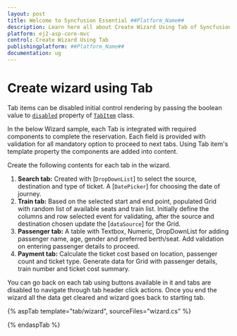 ```yaml
---
layout: post
title: Welcome to Syncfusion Essential ##Platform_Name##
description: Learn here all about Create Wizard Using Tab of Syncfusion Essential ##Platform_Name## widgets based on HTML5 and jQuery.
platform: ej2-asp-core-mvc
control: Create Wizard Using Tab
publishingplatform: ##Platform_Name##
documentation: ug
---
```



# Create wizard using Tab

Tab items can be disabled initial control rendering by passing the boolean value to [`disabled`](https://help.syncfusion.com/cr/cref_files/aspnetcore-js2/aspnetcore/Syncfusion.EJ2~Syncfusion.EJ2.Navigations.TabTabItem~Disabled.html) property of [`TabItem`](https://help.syncfusion.com/cr/cref_files/aspnetcore-js2/aspnetcore/Syncfusion.EJ2~Syncfusion.EJ2.Navigations.TabTabItem.html) class.

In the below Wizard sample, each Tab is integrated with required components to complete the reservation. Each field is provided with validation
 for all mandatory option to proceed to next tabs. Using Tab item's template property the components are added into
 content.

Create the following contents for each tab in the wizard.
1. **Search tab:**
   Created with [`DropDownList`] to select the source, destination and type of ticket. A [`DatePicker`] for choosing the date of journey.
2. **Train tab:**
   Based on the selected start and end point, populated Grid with random list of available seats and train list. Initially define the columns
    and row selected event for validating, after the source and destination chosen update the [`dataSource`] for the Grid.
3. **Passenger tab:**
   A table with Textbox, Numeric, DropDownList for adding passenger name, age, gender and preferred berth/seat. Add validation on entering
   passenger details to proceed.
4. **Payment tab:**
   Calculate the ticket cost based on location, passenger count and ticket type. Generate data for Grid with passenger details, train number
   and ticket cost summary.

You can go back on each tab using buttons available in it and tabs are disabled to navigate through tab header click actions. Once you end
the wizard all the data get cleared and wizard goes back to starting tab.

{% aspTab template="tab/wizard", sourceFiles="wizard.cs" %}

{% endaspTab %}